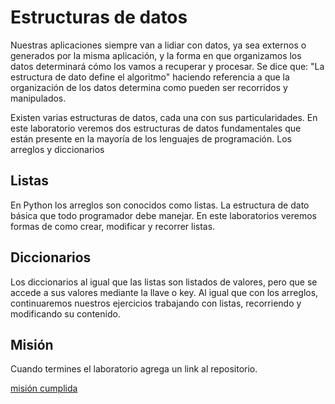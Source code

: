 # Estructuras de datos
Nuestras aplicaciones siempre van a lidiar con datos, ya sea externos o generados por la misma aplicación, y la forma en que organizamos los datos determinará cómo los vamos a recuperar y procesar. Se dice que: "La estructura de dato define el algoritmo" haciendo referencia a que la organización de los datos determina como pueden ser recorridos y manipulados.

Existen varias estructuras de datos, cada una con sus particularidades. En este laboratorio veremos dos estructuras de datos fundamentales que están presente en la mayoría de los lenguajes de programación. Los arreglos y diccionarios 

## Listas
En Python los arreglos son conocidos como listas. La estructura de dato básica que todo programador debe manejar. En este laboratorios veremos formas de como crear, modificar y recorrer listas.

## Diccionarios
Los diccionarios al igual que las listas son listados de valores, pero que se accede a sus valores mediante la llave o key. Al igual que con los arreglos, continuaremos nuestros ejercicios trabajando con listas, recorriendo y modificando su contenido. 

## Misión
Cuando termines el laboratorio agrega un link al repositorio.

[misión cumplida](https://github.com/karenqueca9/lists_and_dicts)
